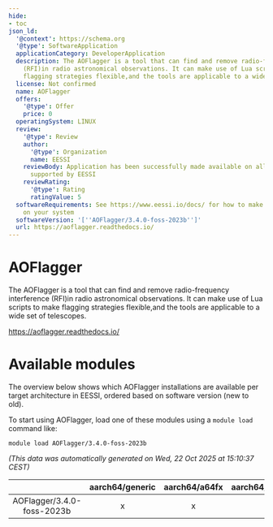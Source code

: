 ```yaml
---
hide:
- toc
json_ld:
  '@context': https://schema.org
  '@type': SoftwareApplication
  applicationCategory: DeveloperApplication
  description: The AOFlagger is a tool that can find and remove radio-frequency interference
    (RFI)in radio astronomical observations. It can make use of Lua scripts to make
    flagging strategies flexible,and the tools are applicable to a wide set of telescopes.
  license: Not confirmed
  name: AOFlagger
  offers:
    '@type': Offer
    price: 0
  operatingSystem: LINUX
  review:
    '@type': Review
    author:
      '@type': Organization
      name: EESSI
    reviewBody: Application has been successfully made available on all architectures
      supported by EESSI
    reviewRating:
      '@type': Rating
      ratingValue: 5
  softwareRequirements: See https://www.eessi.io/docs/ for how to make EESSI available
    on your system
  softwareVersion: '[''AOFlagger/3.4.0-foss-2023b'']'
  url: https://aoflagger.readthedocs.io/
---
```


AOFlagger
=========


The AOFlagger is a tool that can find and remove radio-frequency interference (RFI)in radio astronomical observations. It can make use of Lua scripts to make flagging strategies flexible,and the tools are applicable to a wide set of telescopes.

https://aoflagger.readthedocs.io/
# Available modules


The overview below shows which AOFlagger installations are available per target architecture in EESSI, ordered based on software version (new to old).

To start using AOFlagger, load one of these modules using a `module load` command like:

```shell
module load AOFlagger/3.4.0-foss-2023b
```

*(This data was automatically generated on Wed, 22 Oct 2025 at 15:10:37 CEST)*

| |aarch64/generic|aarch64/a64fx|aarch64/neoverse_n1|aarch64/neoverse_v1|aarch64/nvidia/grace|x86_64/generic|x86_64/amd/zen2|x86_64/amd/zen3|x86_64/amd/zen4|x86_64/intel/cascadelake|x86_64/intel/haswell|x86_64/intel/icelake|x86_64/intel/sapphirerapids|x86_64/intel/skylake_avx512|
| :---: | :---: | :---: | :---: | :---: | :---: | :---: | :---: | :---: | :---: | :---: | :---: | :---: | :---: | :---: |
|AOFlagger/3.4.0-foss-2023b|x|x|x|x|x|x|x|x|x|x|x|x|x|x|
